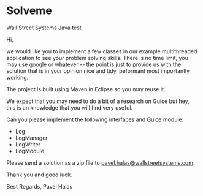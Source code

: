 Solveme
=======

Wall Street Systems Java test

Hi,

we would like you to implement a few classes in our example multithreaded application to see your problem solving skills. There is no time limit, you may use google or whatever -- the point is just to provide us with the solution that is in your opinion nice and tidy, peformant most importantly working.

The project is built using Maven in Eclipse so you may reuse it.

We expect that you may need to do a bit of a research on Guice but hey, this is an knowledge that you will find very useful.

Can you please implement the following interfaces and Guice module:

* Log
* LogManager
* LogWriter
* LogModule

Please send a solution as a zip file to pavel.halas@wallstreetsystems.com.

Thank you and good luck.

Best Regards,
Pavel Halas
